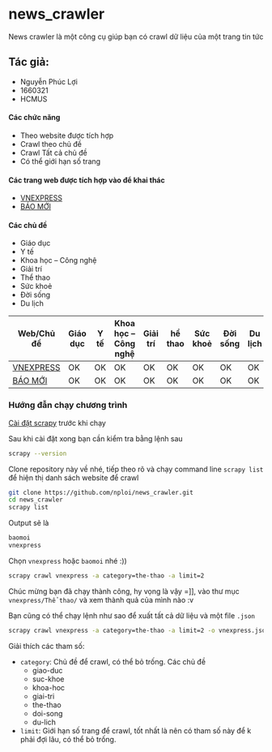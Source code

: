 
# news_crawler

News crawler là một công cụ giúp bạn có crawl dữ liệu của một trang tin tức

## Tác giả: 
- Nguyễn Phúc Lợi
- 1660321
- HCMUS

#### Các chức năng
* Theo website được tích hợp
* Crawl theo chủ đề
* Crawl Tất cả chủ đề
* Có thể giới hạn số trang

#### Các trang web được tích hợp vào để khai thác
* [VNEXPRESS](https://vnexpress.net/)
* [BÁO MỚI](https://baomoi.com/)

#### Các chủ đề
* Giáo dục
* Y tế
* Khoa học – Công nghệ
* Giải trí
* Thể thao
* Sức khoẻ
* Đời sống
* Du lịch

Web/Chủ đề| Giáo dục | Y tế | Khoa học – Công nghệ | Giải trí | hể thao | Sức khoẻ| Đời sống | Du lịch
--- | --- | --- | --- |--- |--- |--- |--- |--- 
[VNEXPRESS](https://vnexpress.net/) | OK | OK | OK | OK | OK | OK | OK | OK 
[BÁO MỚI](https://baomoi.com/) | OK | OK | OK | OK | OK | OK | OK | OK 


### Hướng đẫn chạy chương trình

[Cài đặt scrapy](http://doc.scrapy.org/en/latest/intro/install.html) trước khi chạy

Sau khi cài đặt xong bạn cần kiểm tra bằng lệnh sau
```bash
scrapy --version
```
Clone repository này về  nhé, tiếp theo rõ và chạy command line `scrapy list` để hiện thị danh sách website để  crawl
```bash
git clone https://github.com/nploi/news_crawler.git
cd news_crawler
scrapy list
```
Output sẽ là
```bash
baomoi
vnexpress
```
Chọn `vnexpress` hoặc `baomoi` nhé :))
```bash
scrapy crawl vnexpress -a category=the-thao -a limit=2
```
Chúc mừng bạn đã chạy thành công, hy vọng là vậy =]], vào thư mục `vnexpress/Thể thao/` và xem thành quả của mình nào :v

Bạn cũng có thể chạy lệnh như sao để xuất tất cả dữ liệu và một file `.json`

```bash
scrapy crawl vnexpress -a category=the-thao -a limit=2 -o vnexpress.json
```

Giải thích các tham số:
- `category`: Chủ đề để crawl, có thể bỏ trống. Các chủ đề
    * giao-duc
    * suc-khoe
    * khoa-hoc
    * giai-tri
    * the-thao
    * doi-song
    * du-lich  
- `limit`: Giới hạn số trang để crawl, tốt nhất là nên có tham số này để k phải đợi lâu, có thể bỏ trống.
